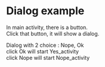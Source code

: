 # Dialog example #

In main activity, there is a button.<br>
Click that button, it will show a dialog.<br>

Dialog with 2 choice : Nope, Ok <br>
click Ok will start Yes_activity <br>
click Nope will start Nope_activity <br>

